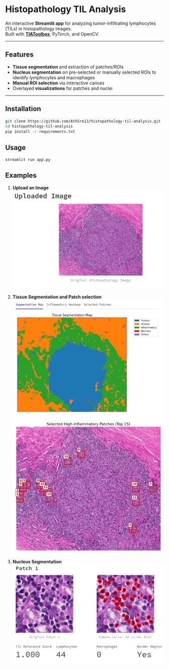 # Histopathology TIL Analysis

An interactive **Streamlit app** for analyzing tumor-infiltrating lymphocytes (TILs) in histopathology images.  
Built with **[TIAToolbox](https://tia-toolbox.readthedocs.io/)**, PyTorch, and OpenCV.

---

## Features
- **Tissue segmentation** and extraction of patches/ROIs  
- **Nucleus segmentation** on pre-selected or manually selected ROIs to identify lymphocytes and macrophages
- **Manual ROI selection** via interactive canvas  
- Overlayed **visualizations** for patches and nuclei  

---

## Installation
```bash
git clone https://github.com/AthSre13/histopathology-til-analysis.git
cd histopathology-til-analysis
pip install -r requirements.txt
```

## Usage
```bash
streamlit run app.py
```
## Examples

1. **Upload an Image**
   ![Upload example](assets/1.png)

2. **Tissue Segmentation and Patch selection**
   ![Tissue segmentation example](assets/2.png)
   ![Tissue segmentation example](assets/3.png)

4. **Nucleus Segmentation**
   ![Nucleus segmentation example](assets/4.png)


